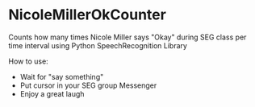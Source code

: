 # NicoleMillerOkCounter
Counts how many times Nicole Miller says "Okay" during SEG class per time interval using Python SpeechRecognition Library

How to use:
- Wait for "say something"
- Put cursor in your SEG group Messenger
- Enjoy a great laugh
